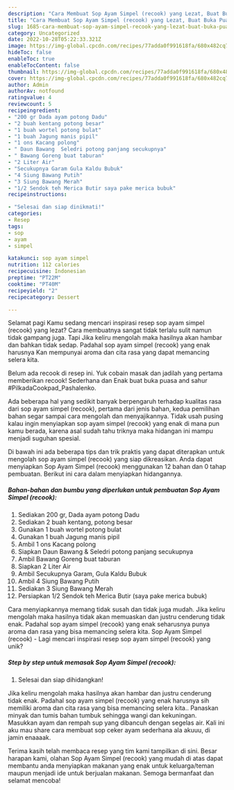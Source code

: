 ```yaml
---
description: "Cara Membuat Sop Ayam Simpel (recook) yang Lezat, Buat Buka Puasa Bikin Ngiler"
title: "Cara Membuat Sop Ayam Simpel (recook) yang Lezat, Buat Buka Puasa Bikin Ngiler"
slug: 1685-cara-membuat-sop-ayam-simpel-recook-yang-lezat-buat-buka-puasa-bikin-ngiler
category: Uncategorized
date: 2022-10-28T05:22:33.321Z
image: https://img-global.cpcdn.com/recipes/77adda0f991618fa/680x482cq70/sop-ayam-simpel-recook-foto-resep-utama.jpg
hideToc: false
enableToc: true
enableTocContent: false
thumbnail: https://img-global.cpcdn.com/recipes/77adda0f991618fa/680x482cq70/sop-ayam-simpel-recook-foto-resep-utama.jpg
cover: https://img-global.cpcdn.com/recipes/77adda0f991618fa/680x482cq70/sop-ayam-simpel-recook-foto-resep-utama.jpg
author: Admin
authorAv: notfound
ratingvalue: 4
reviewcount: 5
recipeingredient:
- "200 gr Dada ayam potong Dadu"
- "2 buah kentang potong besar"
- "1 buah wortel potong bulat"
- "1 buah Jagung manis pipil"
- "1 ons Kacang polong"
- " Daun Bawang  Seledri potong panjang secukupnya"
- " Bawang Goreng buat taburan"
- "2 Liter Air"
- "Secukupnya Garam Gula Kaldu Bubuk"
- "4 Siung Bawang Putih"
- "3 Siung Bawang Merah"
- "1/2 Sendok teh Merica Butir saya pake merica bubuk"
recipeinstructions:

- "Selesai dan siap dinikmati!"
categories:
- Resep
tags:
- sop
- ayam
- simpel

katakunci: sop ayam simpel 
nutrition: 112 calories
recipecuisine: Indonesian
preptime: "PT22M"
cooktime: "PT40M"
recipeyield: "2"
recipecategory: Dessert

---
```



Selamat pagi Kamu sedang mencari inspirasi resep sop ayam simpel (recook) yang lezat? Cara membuatnya sangat tidak terlalu sulit namun tidak gampang juga. Tapi Jika keliru mengolah maka hasilnya akan hambar dan bahkan tidak sedap. Padahal sop ayam simpel (recook) yang enak harusnya Kan mempunyai aroma dan cita rasa yang dapat memancing selera kita.


Belum ada recook di resep ini. Yuk cobain masak dan jadilah yang pertama memberikan recook! Sederhana dan Enak buat buka puasa and sahur #PilkadaCookpad_Pashalenko.

Ada beberapa hal yang sedikit banyak berpengaruh terhadap kualitas rasa dari sop ayam simpel (recook), pertama dari jenis bahan, kedua pemilihan bahan segar sampai cara mengolah dan menyajikannya. Tidak usah pusing kalau ingin menyiapkan sop ayam simpel (recook) yang enak di mana pun kamu berada, karena asal sudah tahu triknya maka hidangan ini mampu menjadi suguhan spesial.


Di bawah ini ada beberapa tips dan trik praktis yang dapat diterapkan untuk mengolah sop ayam simpel (recook) yang siap dikreasikan. Anda dapat menyiapkan Sop Ayam Simpel (recook) menggunakan 12 bahan dan 0 tahap pembuatan. Berikut ini cara dalam menyiapkan hidangannya.

<!--inarticleads1-->

##### Bahan-bahan dan bumbu yang diperlukan untuk pembuatan Sop Ayam Simpel (recook):

1. Sediakan 200 gr, Dada ayam potong Dadu
1. Sediakan 2 buah kentang, potong besar
1. Gunakan 1 buah wortel potong bulat
1. Gunakan 1 buah Jagung manis pipil
1. Ambil 1 ons Kacang polong
1. Siapkan  Daun Bawang &amp; Seledri potong panjang secukupnya
1. Ambil  Bawang Goreng buat taburan
1. Siapkan 2 Liter Air
1. Ambil Secukupnya Garam, Gula Kaldu Bubuk
1. Ambil 4 Siung Bawang Putih
1. Sediakan 3 Siung Bawang Merah
1. Persiapkan 1/2 Sendok teh Merica Butir (saya pake merica bubuk)


Cara menyiapkannya memang tidak susah dan tidak juga mudah. Jika keliru mengolah maka hasilnya tidak akan memuaskan dan justru cenderung tidak enak. Padahal sop ayam simpel (recook) yang enak seharusnya punya aroma dan rasa yang bisa memancing selera kita. Sop Ayam Simpel (recook) - Lagi mencari inspirasi resep sop ayam simpel (recook) yang unik? 

<!--inarticleads2-->

##### Step by step untuk memasak Sop Ayam Simpel (recook):


1. Selesai dan siap dihidangkan!

Jika keliru mengolah maka hasilnya akan hambar dan justru cenderung tidak enak. Padahal sop ayam simpel (recook) yang enak harusnya sih memiliki aroma dan cita rasa yang bisa memancing selera kita.. Panaskan minyak dan tumis bahan tumbuk sehingga wangi dan kekuningan. Masukkan ayam dan rempah sup yang dibancuh dengan segelas air. Kali ini aku mau share cara membuat sop ceker ayam sederhana ala akuuu, di jamin enaaaak. 

Terima kasih telah membaca resep yang tim kami tampilkan di sini. Besar harapan kami, olahan Sop Ayam Simpel (recook) yang mudah di atas dapat membantu anda menyiapkan makanan yang enak untuk keluarga/teman maupun menjadi ide untuk berjualan makanan. Semoga bermanfaat dan selamat mencoba!
